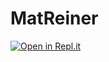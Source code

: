 # MatReiner

[![Open in Repl.it](https://repl.it/badge/github/a/a)](https://repl.it/MatReiner/matreiner)
